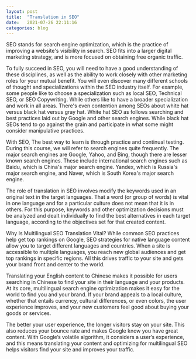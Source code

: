 ```yaml
---
layout: post
title:  "Translation in SEO"
date:   2021-07-26 22:11:16
categories: blog
---
```


SEO stands for search engine optimization, which is the practice of improving a website's visibility in search. SEO fits into a larger digital marketing strategy, and is more focused on obtaining free organic traffic. 

To fully succeed in SEO, you will need to have a good understanding of these disciplines, as well as the ability to work closely with other marketing roles for your mutual benefit. You will even discover many different schools of thought and specializations within the SEO industry itself. For example, some people like to choose a specialization such as local SEO, Technical SEO, or SEO Copywriting. While others like to have a broader specialization and work in all areas. There's even contention among SEOs about white hat versus black hat versus gray hat. White hat SEO as follows searching and best practices laid out by Google and other search engines. While black hat SEOs tend to go against the grain and participate in what some might consider manipulative practices. 

With SEO, The best way to learn is through practice and continual testing. During this course, we will refer to search engines quite frequently. The major search engines are Google, Yahoo, and Bing, though there are lesser known search engines. These include international search engines such as Baidu, which is China's major search engine. Yandex, which is Russia's major search engine, and Naver, which is South Korea's major search engine. 

The role of translation in SEO involves modify the keywords used in an original text in the target languages. That a word (or group of words) is vital in one language and for a particular culture does not mean that it is in others. For this purpose, keywords and other optimization decisions must be analyzed and dealt individually to find the best alternatives in each target language, according to the objectives set for that created content.

Why Is Multilingual SEO Translation Vital?
While common SEO practices help get top rankings on Google, SEO strategies for native language content allow you to target different languages and countries. When a site is accessible to multiple languages, you reach new global audiences and get top rankings in specific regions. All this drives traffic to your site and gets your brand front and center to the world.

Translating your English content to Chinese makes it possible for users searching in Chinese to find your site in their language and your products. At its core, multilingual search engine optimization makes it easy for the world to find you and your brand. If your brand appeals to a local culture, whether that entails currency, cultural differences, or even colors, the user experience improves, and your new customers feel good about buying your goods or services.

The better your user experience, the longer visitors stay on your site. This also reduces your bounce rate and makes Google know you have great content. With Google’s volatile algorithm, it considers a user’s experience, and this means translating your content and optimizing for multilingual SEO helps visitors find your site and improves your traffic.

